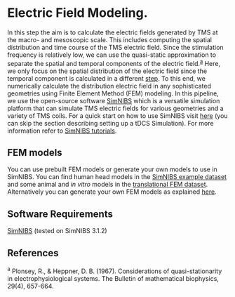 # Electric Field Modeling.
In this step the aim is to calculate the electric fields generated by TMS at the macro- and mesoscopic scale. This includes computing the spatial distribution and time course of the TMS electric field. Since the stimulation frequency is relatively low, we can use the quasi-static approximation to separate the spatial and temporal components of the electric field.<sup>[a](#myfootnoteA)</sup> Here, we only focus on the spatial distribution of the electric field since the temporal component is calculated in a different [step](../5_TMS_Waveform/). To this end, we numerically calculate the distribution electric field in any sophisticated geometries using Finite Element Method (FEM) modeling. In this pipeline, we use the open-source software [SimNIBS](https://simnibs.github.io/simnibs/) which is a versatile simulation platform that can simulate TMS electric fields for various geometries and a variety of TMS coils. For a quick start on how to use SimNIBS visit [here](https://simnibs.github.io/simnibs/build/html/tutorial/gui.html) (you can skip the section describing setting up a tDCS Simulation). For more information refer to [SimNIBS tutorials](https://simnibs.github.io/simnibs/build/html/tutorial/tutorial.html).

## FEM models
You can use prebuilt FEM models or generate your own models to use in SimNIBS. You can find human head models in the [SimNIBS example dataset](https://simnibs.github.io/simnibs/build/html/dataset.html) and some animal and _in vitro_ models in the [translational FEM dataset](https://zenodo.org/record/3857041#.XyMdYihKhPY). Alternatively you can generate your own FEM models as explained [here](https://simnibs.github.io/simnibs/build/html/tutorial/head_meshing.html).

## Software Requirements
[SimNIBS](http://simnibs.org/) (tested on SimNIBS 3.1.2)

## References
<sup><a name="myfootnoteA">a</a></sup> Plonsey, R., & Heppner, D. B. (1967). Considerations of quasi-stationarity in electrophysiological systems. The Bulletin of mathematical biophysics, 29(4), 657-664.
